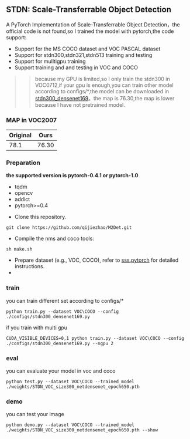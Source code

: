 ## STDN: Scale-Transferrable Object Detection ##
A PyTorch Implementation of Scale-Transferrable Object Detection，the official code is not found,so I trained the 
model with pytorch,the code support: 

  * Support for the MS COCO dataset and VOC PASCAL dataset
  * Support for stdn300,stdn321,stdn513 training and testing
  * Support for mulltigpu training
  * Support training and and testing in VOC and COCO 
 
>> because my GPU is limited,so I only train the stdn300 in VOC0712,if your gpu is enough,you can train other model according to configs/*,the model can be downloaded in [stdn300_densenet169](https://drive.google.com/file/d/1msbqNYSTppVCCsAIHfuA-70dzopIITNQ/view?usp=sharing)。the map is 76.30,the map is lower because I have not  pretrained model.

### MAP in VOC2007

| 	Original|   Ours	|
| --------- |-----------|
|	78.1    |    76.30  |


### Preparation
**the supported version is pytorch-0.4.1 or pytorch-1.0**  
* tqdm
* opencv
* addict
* pytorch>=0.4

- Clone this repository.
```Shell
git clone https://github.com/qijiezhao/M2Det.git
```
- Compile the nms and coco tools:

```Shell
sh make.sh
```

- Prepare dataset (e.g., VOC, COCO), refer to [sss.pytorch](https://github.com/amdegroot/ssd.pytorch) for detailed instructions.
- 
### train
you can train different set according to configs/*  
```
python train.py --dataset VOC\COCO --config ./configs/stdn300_densenet169.py  
```  
if you train with multi gpu    
```  
CUDA_VISIBLE_DEVICES=0,1 python train.py --dataset VOC\COCO --config ./configs/stdn300_densenet169.py --ngpu 2
```
### eval
you can evaluate your model in  voc and coco  
```
python test.py --dataset VOC\COCO --trained_model ./weights/STDN_VOC_size300_netdensenet_epoch650.pth 
```
### demo 
you can test your image  
```
python demo.py --dataset VOC\COCO --trained_model ./weights/STDN_VOC_size300_netdensenet_epoch650.pth --show  
```




